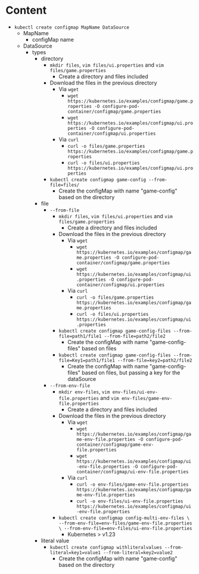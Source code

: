 # Content
* `kubectl create configmap MapName DataSource`
    * MapName
      * configMap name
    * DataSource
      * types
        * directory
          * `mkdir files`, `vim files/ui.properties` and `vim files/game.properties`
            * Create a directory and files included
          * Download the files in the previous directory
            * Via `wget`
              * `wget https://kubernetes.io/examples/configmap/game.properties -O configure-pod-container/configmap/game.properties`
              * `wget https://kubernetes.io/examples/configmap/ui.properties -O configure-pod-container/configmap/ui.properties`
            * Via `curl`
              * `curl -o files/game.properties  https://kubernetes.io/examples/configmap/game.properties`
              * `curl -o files/ui.properties https://kubernetes.io/examples/configmap/ui.properties`
          * `kubectl create configmap game-config --from-file=files/`
            * Create the configMap with name "game-config" based on the directory
        * file
          * `--from-file`
            * `mkdir files`, `vim files/ui.properties` and `vim files/game.properties`
              * Create a directory and files included
            * Download the files in the previous directory
              * Via `wget`
                * `wget https://kubernetes.io/examples/configmap/game.properties -O configure-pod-container/configmap/game.properties`
                * `wget https://kubernetes.io/examples/configmap/ui.properties -O configure-pod-container/configmap/ui.properties`
              * Via `curl`
                * `curl -o files/game.properties  https://kubernetes.io/examples/configmap/game.properties`
                * `curl -o files/ui.properties https://kubernetes.io/examples/configmap/ui.properties`
            * `kubectl create configmap game-config-files --from-file=path1/file1 --from-file=path2/file2`
              * Create the configMap with name "game-config-files" based on files
            * `kubectl create configmap game-config-files --from-file=Key1=path1/file1 --from-file=key2=path2/file2`
              * Create the configMap with name "game-config-files" based on files, but passing a key for the dataSource
          * `--from-env-file`
            * `mkdir env-files`, `vim env-files/ui-env-file.properties` and `vim env-files/game-env-file.properties`
              * Create a directory and files included
            * Download the files in the previous directory
              * Via `wget`
                * `wget https://kubernetes.io/examples/configmap/game-env-file.properties -O configure-pod-container/configmap/game-env-file.properties`
                * `wget https://kubernetes.io/examples/configmap/ui-env-file.properties -O configure-pod-container/configmap/ui-env-file.properties`
              * Via `curl`
                * `curl -o env-files/game-env-file.properties https://kubernetes.io/examples/configmap/game-env-file.properties`
                * `curl -o env-files/ui-env-file.properties https://kubernetes.io/examples/configmap/ui-env-file.properties`
            * `kubectl create configmap config-multi-env-files \
              --from-env-file=env-files/game-env-file.properties \
              --from-env-file=env-files/ui-env-file.properties`
              * Kubernetes > v1.23
        * literal value
          * `kubectl create configmap withliteralvalues --from-literal=key1=value1 --from-literal=key2=value2`
            * Create the configMap with name "game-config" based on the directory